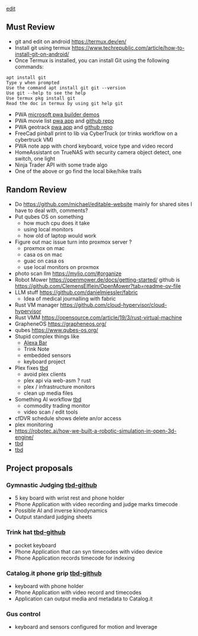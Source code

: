 [edit](https://github.com/christrees/wip/edit/main/trink/README.md)
## Must Review
- git and edit on android https://termux.dev/en/
- Install git using termux https://www.techrepublic.com/article/how-to-install-git-on-android/
- Once Termux is installed, you can install Git using the following commands:
```
apt install git
Type y when prompted
Use the command apt install git git --version
Use git --help to see the help
Use termux pkg install git
Read the doc in termux by using git help git
```
- PWA [microsoft pwa builder demos](https://learn.microsoft.com/en-us/microsoft-edge/progressive-web-apps-chromium/demo-pwas)
- PWA movie list [pwa app](https://quirky-rosalind-ac1e65.netlify.app/) and [github repo](https://github.com/captainbrosset/movies-db-pwa)
- PWA geotrack [pwa app](https://captainbrosset.github.io/mytracks/) and [github repo](https://github.com/captainbrosset/mytracks)
- FreeCad pinball print to lib via CyberTruck (or trinks workflow on a cybertruck VM)
- PWA note app with chord keyboard, voice type and video record
- HomeAssistant on TrueNAS with security camera object detect, one switch, one light
- Ninja Trader API with some trade algo
- One of the above or go find the local bike/hike trails 

## Random Review
- Do https://github.com/michael/editable-website mainly for shared sites I have to deal with, comments?
- Put qubes OS on something
	- how much cpu does it take
	- using local monitors
	- how old of laptop would work
- Figure out mac issue turn into proxmox server ?
	- proxmox on mac
	- casa os on mac
	- guac on casa os
	- use local monitors on proxmox
- photo scan llm https://mylio.com/#organize
- Robot Mower https://openmower.de/docs/getting-started/ github is https://github.com/ClemensElflein/OpenMower?tab=readme-ov-file
- LLM stuff https://github.com/danielmiessler/fabric
  - Idea of medical journalling with fabric
- Rust VM manager https://github.com/cloud-hypervisor/cloud-hypervisor
- Rust VMM https://opensource.com/article/19/3/rust-virtual-machine
- GrapheneOS https://grapheneos.org/
- qubes https://www.qubes-os.org/
- Stupid complex things like
  - [Alexa Bar](https://www.youtube.com/watch?v=hS2t1lE9l5Y)
  - Trink Note
  - embedded sensors
  - keyboard project
- Plex fixes [tbd]()
  - avoid plex clients
  - plex api via web-asm ? rust
  - plex / infrastructure monitors
  - clean up media files
- Something AI workflow [tbd]()
  - commodity trading monitor
  - video scan / edit tools
- cfDVR schedule shows delete an/or access
- plex monitoring
- https://robotec.ai/how-we-built-a-robotic-simulation-in-open-3d-engine/
- [tbd]()
- [tbd]()

## Project proposals

### Gymnastic Judging [tbd-github]()
- 5 key board with wrist rest and phone holder
- Phone Application with video recording and judge marks timecode
- Possible AI and inverse kinodynamics
- Output standard judging sheets

### Trink hat [tbd-github]()
- pocket keyboard
- Phone Application that can syn timecodes with video device
- Phone Application records timecode for indexing

### Catalog.it phone grip [tbd-github]()
- keyboard with phone holder
- Phone Application with video record and timecodes
- Application can output media and metadata to Catalog.it

### Gus control
- keyboard and sensors configured for motion and leverage
